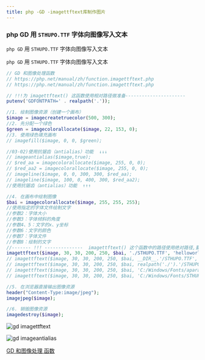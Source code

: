 ```yaml
---
title: php -GD -imagettftext库制作图片
---
```

### php GD  用 `STHUPO.TTF` 字体向图像写入文本

`php GD`  用 `STHUPO.TTF` 字体向图像写入文本

`php GD`  用 `STHUPO.TTF` 字体向图像写入文本

```php
// GD 和图像处理函数
// https://php.net/manual/zh/function.imagettftext.php
// https://php.net/manual/zh/function.imagettftext.php

// !!!为 imagettftext() 这函数使用相对路径做准备----------------------
putenv('GDFONTPATH=' . realpath('.'));

//1. 绘制图像资源（创建一个画布）
$image = imagecreatetruecolor(500, 300);
//2. 先分配一个绿色
$green = imagecolorallocate($image, 22, 153, 0);
//3. 使用绿色填充画布
// imagefill($image, 0, 0, $green);

//03-02)使用抗锯齿（antialias）功能  ↓↓↓
// imageantialias($image,true);
// $red_aa = imagecolorallocate($image, 255, 0, 0);
// $red_aa2 = imagecolorallocate($image, 255, 0, 0);
// imageline($image, 0, 0, 300, 300, $red_aa);
// imageline($image, 100, 0, 400, 300, $red_aa2);
//使用抗锯齿（antialias）功能  ↑↑↑

//4. 在画布中绘制图像
$bai = imagecolorallocate($image, 255, 255, 255);
//使用指定的字体文件绘制文字
//参数2：字体大小
//参数3：字体倾斜的角度
//参数4、5：文字的x、y坐标
//参数6：文字的颜色
//参数7：字体文件
//参数8：绘制的文字
//------- !!! --------------  imagettftext() 这个函数中的路径使用绝对路径,要想使用相对路径请注意 第一行代码 putenv()
imagettftext($image, 30, 30, 200, 250, $bai, './STHUPO.TTF', 'helloworld');
// imagettftext($image, 30, 30, 200, 250, $bai, __DIR__.'/STHUPO.TTF', 'helloworld');
// imagettftext($image, 30, 30, 200, 250, $bai, realpath('./').'/STHUPO.TTF', 'helloworld');
// imagettftext($image, 30, 30, 200, 250, $bai, 'C:/Windows/Fonts/aparajbi.ttf', 'helloworld');
// imagettftext($image, 30, 30, 200, 250, $bai, 'C:/Windows/Fonts/STHUPO.TTF', 'helloworld');

//5. 在浏览器直接输出图像资源
header("Content-Type:image/jpeg");
imagejpeg($image);

//6. 销毁图像资源
imagedestroy($image);
```

![gd imagettftext](/img/php/gd_imagettftext.png "gd imagettftext")

![gd imageantialias](/img/php/gd_imageantialias.png "gd imageantialias")

 [GD 和图像处理 函数](https://php.net/manual/zh/function.imagettftext.php "GD 和图像处理 函数")





























